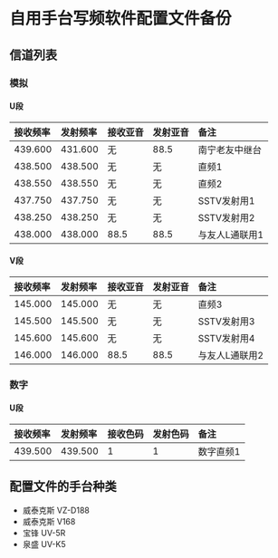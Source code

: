 # 自用手台写频软件配置文件备份

## 信道列表

### 模拟

#### U段

| 接收频率 | 发射频率 | 接收亚音 | 发射亚音 | 备注 |
| :------ | :---- | :------ | :------ | :------ |
| 439.600 | 431.600 | 无 | 88.5 | 南宁老友中继台 |
| 438.500 | 438.500 | 无 | 无 | 直频1 |
| 438.550 | 438.550 | 无 | 无 | 直频2 |
| 437.750 | 437.750 | 无 | 无 | SSTV发射用1 |
| 438.250 | 438.250 | 无 | 无 | SSTV发射用2 |
| 438.000 | 438.000 | 88.5 | 88.5 | 与友人L通联用1 |

#### V段

| 接收频率 | 发射频率 | 接收亚音 | 发射亚音 | 备注 |
| :------ | :---- | :------ | :------ | :------ |
| 145.000 | 145.000 | 无 | 无 | 直频3 |
| 145.500 | 145.500 | 无 | 无 | SSTV发射用3 |
| 145.600 | 145.600 | 无 | 无 | SSTV发射用4 |
| 146.000 | 146.000 | 88.5 | 88.5 | 与友人L通联用2 |

### 数字

#### U段

| 接收频率 | 发射频率 | 接收色码 | 发射色码 | 备注 |
| :------ | :---- | :------ | :------ | :------ |
| 439.500 | 439.500 | 1 | 1 | 数字直频1 |

## 配置文件的手台种类

- 威泰克斯 VZ-D188
- 威泰克斯 V168
- 宝锋 UV-5R
- 泉盛 UV-K5
